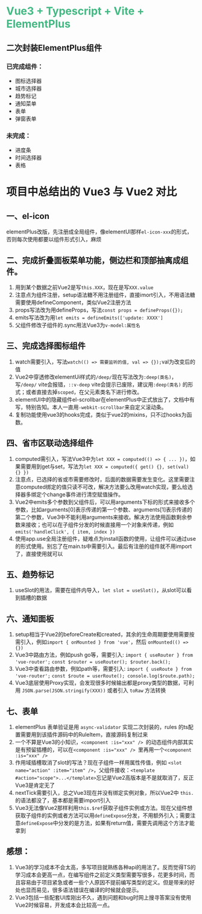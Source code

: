 # <font color="#42b983">Vue3 + Typescript + Vite + ElementPlus</font>

## 二次封装ElementPlus组件

### 已完成组件：
- 图标选择器
- 城市选择器
- 趋势标记
- 通知菜单
- 表单
- 弹窗表单

### 未完成：
- 进度条
- 时间选择器
- 表格


# 项目中总结出的 Vue3 与 Vue2 对比

## 一、el-icon
elementPlus改版，先注册成全局组件，像elementUI那样`el-icon-xxx`的形式，否则每次使用都要以组件形式引入，麻烦

## 二、完成折叠面板菜单功能，侧边栏和顶部抽离成组件。
1. 用到某个数据之前Vue2是写`this.XXX`，现在是写`XXX.value`
2. 注意点为组件注册，setup语法糖不用注册组件，直接imort引入，不用语法糖需要使用defineComponent，类似Vue2注册方法
3. props写法改为用defineProps，写法`const props = defineProps({});`
4. emits写法改为用`let emits = defineEmits(['update: XXXX']`
5. 父组件修改子组件的.sync用法Vue3为`v-model:属性名`

## 三、完成选择图标组件
1. watch需要引入，写法`watch(() => 需要监听的值, val => {});`val为改变后的值
2. Vue2中穿透修改elementUi样式的`/deep/`现在写法改为`:deep(类名)`，写`/deep/` vite会报错，`::v-deep` vite会提示已废除，建议用`:deep(类名)` 的形式；或者直接去掉`scoped`，在父元素类名下进行修改。
3. elementUI中的隐藏组件el-scrollbar在elementPlus中正式放出了，文档中有写，特别告知。本人一直用`-webkit-scrollbar`来自定义滚动条。
4. 复制功能使用vue3的hooks完成，类似于vue2的mixins，只不过hooks为函数。

## 四、省市区联动选择组件
1. computed需引入，写法Vue3中为`let XXX = computed(() => { ... })`，如果需要用到get与set，写法为`let XXX = computed({ get() {}, set(val) {} })`
2. 注意点，已选择的省或市需要修改时，后面的数据需要发生变化。这里需要注意computed绑定的值只读不可改，解决方法要么改用watch实现，要么给选择器多绑定个change事件进行清空赋值操作。
3. Vue2中emits多个参数到父组件后，可以用arguments下标的形式来接收多个参数，比如arguments[0]表示传递的第一个参数、arguments[1]表示传递的第二个参数，Vue3中不能利用arguments来接收。解决方法使用函数剩余参数来接收；也可以在子组件分发的时候直接用一个对象来传递，例如`emits('handleClick', { item, index })`
4. 使用app.use全局注册组件，疑难点为install函数的使用，让组件可以通过use的形式使用。别忘了在main.ts中需要引入。最后有注册的组件就不用import了，直接使用就可以

## 五、趋势标记
1. useSlot的用法，需要在组件内导入，`let slot = useSlot()`，从slot可以看到插槽的数据

## 六、通知面板
1. setup相当于Vue2的beforeCreate和created，其余的生命周期要使用需要按需引入，例如`import { onMounted } from 'vue'`，然后 `onMounted(() => {})`
2. Vue3中路由方法，例如push go等，需要引入: `import { useRouter } from 'vue-router';` `const $router = useRouter(); $router.back(); `
3. Vue3中查看路由参数，例如path等，需要引入: `import { useRoute } from 'vue-router';` `const $route = userRoute(); console.log($route.path);`
4. Vue3底层使用Proxy实现，会发现很多时候输出都是proxy类型的数据，可利用 `JSON.parse(JSON.stringify(XXX))` 或者引入 `toRaw` 方法转换

## 七、表单
1. elementPlus 表单验证是用 `async-validator` 实现二次封装的，rules 的ts配置需要用到该插件源码中的RuleItem，直接源码复制过来
2. 一个不算是Vue3的小知识，`<component :is="xxx" /> `的动态组件内部其实是有预留插槽的，可以在`<component :is="xxx" /> `里再用一个`<component :is="xxx" /> `
3. 作用域插槽取消了slot的写法？现在子组件一样用属性传值，例如 `<slot name="action" :item="item" />`，父组件接收：`<template #action="scope">...</template>`忘记是Vue2高版本是不是就取消了，反正Vue3是肯定无了
4. nextTick需要引入，总之Vue3现在并没有绑定实例对象，所以Vue2中 `this.`的语法都没了，基本都是需要import引入
5. Vue3无法像Vue2那样利用`this.$ref`获取子组件实例或方法。现在父组件想获取子组件的实例或者方法可以用`defineExpose`分发，不用额外引入；需要注意`defineExpose`中分发的是方法，如果有return值，需要先调用这个方法才能拿到

## 感想：
1. Vue3的学习成本不会太高，多写项目就熟练各种api的用法了。反而觉得TS的学习成本会更高一点，在编写组件之前定义类型需要写很多，花更多时间，而且容易由于项目紧急或者一些个人原因不提前编写类型的定义。但是带来的好处也显而易见，很多语法错误在编译的时候就会提示。
2. Vue3包括一些配套UI库刚出不久，遇到问题和bug时网上搜寻答案没有使用Vue2时候容易，开发成本会比较高一点。
